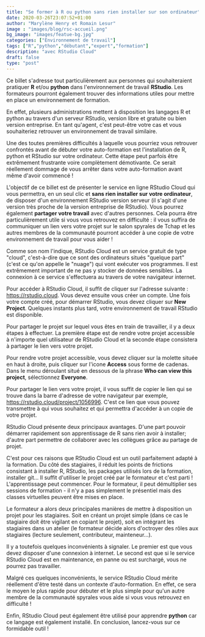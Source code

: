 ```yaml
---
title: "Se former à R ou python sans rien installer sur son ordinateur"
date: 2020-03-26T23:07:52+01:00
author: "Marylène Henry et Romain Lesur"
image : "images/blog/rsc-accueil.png"
bg_image: "images/featue-bg.jpg"
categories: ["Environnement de travail"]
tags: ["R","python","débutant","expert","formation"]
description: "avec RStudio Cloud"
draft: false
type: "post"
---
```


Ce billet s'adresse tout particulièrement aux personnes qui souhaiteraient
pratiquer **R** et/ou **python** dans l'environnement de travail **RStudio**.
Les formateurs pourront également trouver des informations utiles pour mettre
en place un environnement de formation.

En effet, plusieurs administrations mettent à disposition les langages R et
python au travers d'un serveur RStudio, version libre et gratuite ou bien
version entreprise. En tant qu'agent, c'est peut-être votre cas et vous
souhaiteriez retrouver un environnement de travail similaire.

Une des toutes premières difficultés à laquelle vous pourriez vous retrouver
confrontés avant de débuter votre auto-formation est l'installation de R,
python et RStudio sur votre ordinateur. Cette étape peut parfois être
extrêmement frustrante voire complètement démotivante. Ce serait réellement
dommage de vous arrêter dans votre auto-formation avant même d'avoir commencé !

L'objectif de ce billet est de présenter le service en ligne RStudio Cloud qui
vous permettra, en un seul clic et **sans rien installer sur votre
ordinateur**, de disposer d'un environnement RStudio version serveur (il s'agit
d'une version très proche de la version entreprise de RStudio). Vous pourrez
également **partager votre travail** avec d'autres personnes. Cela pourra être
particulièrement utile si vous vous retrouvez en difficulté : il vous suffira
de communiquer un lien vers votre projet sur le salon spyrales de Tchap et les
autres membres de la communauté pourront accéder à une copie de votre
environnement de travail pour vous aider !

Comme son nom l'indique, RStudio Cloud est un service gratuit de type "cloud", c'est-à-dire que
ce sont des ordinateurs situés "quelque part" (c'est ce qu'on appelle le
"nuage") qui vont exécuter vos programmes. Il est extrêmement important de ne pas y stocker de données sensibles. La connexion à ce service
s'effectuera au travers de votre navigateur internet.

Pour accéder à RStudio Cloud, il suffit de cliquer sur l'adresse suivante :
<https://rstudio.cloud>. Vous devez ensuite vous créer un compte. Une fois
votre compte créé, pour démarrer RStudio, vous devez cliquer sur **New
Project**. Quelques instants plus tard, votre environnement de travail RStudio
est disponible.

Pour partager le projet sur lequel vous êtes en train de travailler, il y a
deux étapes à effectuer. La première étape est de rendre votre projet
accessible à n'importe quel utilisateur de RStudio Cloud et la seconde étape
consistera à partager le lien vers votre projet.

Pour rendre votre projet accessible, vous devez cliquer sur la molette située
en haut à droite, puis cliquer sur l'icone **Access** sous forme de cadenas.
Dans le menu déroulant situé en dessous de la phrase **Who can view this
project**, sélectionnez **Everyone**.

Pour partager le lien vers votre projet, il vous suffit de copier le lien qui
se trouve dans la barre d'adresse de votre navigateur par exemple,
<https://rstudio.cloud/project/1056996>. C'est ce lien que vous pouvez
transmettre à qui vous souhaitez et qui permettra d'accéder à un copie de votre
projet.

RStudio Cloud présente deux principaux avantages. D'une part pouvoir démarrer rapidement
son apprentissage de R sans rien avoir à installer; d'autre part permettre de collaborer avec
les collègues grâce au partage de projet.

C'est pour ces raisons que RStudio Cloud est un outil parfaitement adapté à la formation.
Du côté des stagiaires, il réduit les points de frictions consistant à installer R, RStudio,
les packages utilisés lors de la formation, installer git...
Il suffit d'utiliser le projet créé par le formateur et c'est parti ! L'apprentissage peut commencer.
Pour le formateur, il peut démultiplier ses sessions de formation - il n'y a pas simplement
le présentiel mais des classes virtuelles peuvent être mises en place.

Le formateur a alors deux principales manières de mettre à disposition un projet pour les stagiaires.
Soit en créant un projet simple (dans ce cas le stagiaire doit être vigilant en copiant le projet), 
soit en intégrant les stagiaires dans un atelier (le formateur décide alors d'octroyer des rôles aux 
stagiaires (lecture seulement, contributeur, mainteneur…).

Il y a toutefois quelques inconvénients à signaler. Le premier est que vous
devez disposer d'une connexion à internet. Le second est que si le service
RStudio Cloud est en maintenance, en panne ou est surchargé, vous ne pourrez
pas travailler.

Malgré ces quelques inconvénients, le service RStudio Cloud mérite réellement
d'être testé dans un contexte d'auto-formation. En effet, ce sera le moyen le
plus rapide pour débuter et le plus simple pour qu'un autre membre de la
communauté spyrales vous aide si vous vous retrouvez en difficulté !

Enfin, RStudio Cloud peut également être utilisé pour apprendre **python** car
ce langage est également installé. En conclusion, lancez-vous sur ce formidable outil !

